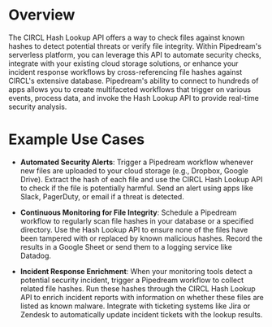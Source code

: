# Overview

The CIRCL Hash Lookup API offers a way to check files against known hashes to detect potential threats or verify file integrity. Within Pipedream's serverless platform, you can leverage this API to automate security checks, integrate with your existing cloud storage solutions, or enhance your incident response workflows by cross-referencing file hashes against CIRCL's extensive database. Pipedream's ability to connect to hundreds of apps allows you to create multifaceted workflows that trigger on various events, process data, and invoke the Hash Lookup API to provide real-time security analysis.

# Example Use Cases

- **Automated Security Alerts**: Trigger a Pipedream workflow whenever new files are uploaded to your cloud storage (e.g., Dropbox, Google Drive). Extract the hash of each file and use the CIRCL Hash Lookup API to check if the file is potentially harmful. Send an alert using apps like Slack, PagerDuty, or email if a threat is detected.

- **Continuous Monitoring for File Integrity**: Schedule a Pipedream workflow to regularly scan file hashes in your database or a specified directory. Use the Hash Lookup API to ensure none of the files have been tampered with or replaced by known malicious hashes. Record the results in a Google Sheet or send them to a logging service like Datadog.

- **Incident Response Enrichment**: When your monitoring tools detect a potential security incident, trigger a Pipedream workflow to collect related file hashes. Run these hashes through the CIRCL Hash Lookup API to enrich incident reports with information on whether these files are listed as known malware. Integrate with ticketing systems like Jira or Zendesk to automatically update incident tickets with the lookup results.
